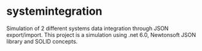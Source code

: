 # systemintegration
Simulation of 2 different systems data integration through JSON export/import.
This project is a simulation using .net 6.0, Newtonsoft JSON library and SOLID concepts.
